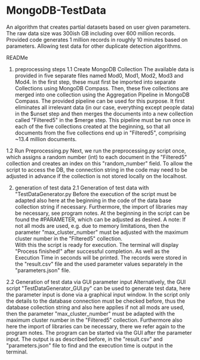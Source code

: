 # MongoDB-TestData
An algorithm that creates partial datasets based on user given parameters. The raw data size was 300ish GB including over 600 million records. Provided code generates 1 million records in roughly 10 minutes based on parameters. Allowing test data for other duplicate detection algorithms.

READMe

1. preprocessing steps
1.1 Create MongoDB Collection
The available data is provided in five separate files named Mod0, Mod1, Mod2, Mod3 and Mod4. In the first step, these must first be imported into separate Collections using MongoDB Compass. Then, these five collections are merged into one collection using the Aggregation Pipeline in MongoDB Compass. The provided pipeline can be used for this purpose. It first eliminates all irrelevant data (in our case, everything except people data) in the $unset step and then merges the documents into a new collection called "Filtered5" in the $merge step. This pipeline must be run once in each of the five collections created at the beginning, so that all documents from the five collections end up in "Filtered5", comprising ~13.4 million documents.

1.2 Run Preprocessing.py
Next, we run the preprocessing.py script once, which assigns a random number (int) to each document in the "Filtered5" collection and creates an index on this "random_number" field. To allow the script to access the DB, the connection string in the code may need to be adjusted in advance if the collection is not stored locally on the localhost.                      
  
2. generation of test data
2.1 Generation of test data with "TestDataGenerator.py
Before the execution of the script must be adapted also here at the beginning in the code of the data base collection string if necessary. Furthermore, the import of libraries may be necessary, see program notes. At the beginning in the script can be found the #PARAMETER, which can be adjusted as desired. A note: If not all mods are used, e.g. due to memory limitations, then the parameter "max_cluster_number" must be adjusted with the maximum cluster number in the "Filtered5" collection.                       
With this the script is ready for execution. The terminal will display "Process finished!" after successful completion. As well as the Execution Time in seconds will be printed. The records were stored in the "result.csv" file and the used parameter values separately in the "parameters.json" file.

2.2 Generation of test data via GUI parameter input
Alternatively, the GUI script "TestDataGenerator_GUI.py" can be used to generate test data, here the parameter input is done via a graphical input window. In the script only the details to the database connection must be checked before, thus the database collection string and also here applies if not all mods are used, then the parameter "max_cluster_number" must be adapted with the maximum cluster number in the "Filtered5" collection. Furthermore also here the import of libraries can be necessary, there we refer again to the program notes.
The program can be started via the GUI after the parameter input. The output is as described before, in the "result.csv" and "parameters.json" file to find and the execution time is output in the terminal.
